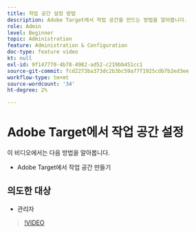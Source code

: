 ```yaml
---
title: 작업 공간 설정 방법
description: Adobe Target에서 작업 공간을 만드는 방법을 알아봅니다.
role: Admin
level: Beginner
topic: Administration
feature: Administration & Configuration
doc-type: feature video
kt: null
exl-id: 9f147770-4b78-4982-ad52-c219bb451cc1
source-git-commit: fcd2273ba373dc2b3bc59a77f1925cdb7b2ed3ee
workflow-type: tm+mt
source-wordcount: '34'
ht-degree: 2%

---
```


# Adobe Target에서 작업 공간 설정

이 비디오에서는 다음 방법을 알아봅니다.

* Adobe Target에서 작업 공간 만들기

## 의도한 대상

* 관리자

>[!VIDEO](https://video.tv.adobe.com/v/3421734/?quality=12&captions=kor)
